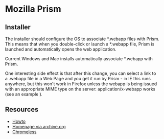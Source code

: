# Mozilla Prism

## Installer

The installer should configure the OS to associate *.webapp files with Prism. This means that when you double-click or launch a *.webapp file, Prism is launched and automatically opens the web application.

Current Windows and Mac installs automatically associate *.webapp with Prism.

One interesting side effect is that after this change, you can select a link to a .webapp file in a Web Page and you get it run by Prism - in IE this runs anywhere, but this won't work in Firefox unless the webapp is being issued with an appropriate MIME type on the server: application/x-webapp works (see an example ).

## Resources
  - [Howto](http://www.howtogeek.com/howto/2178/run-web-applications-from-your-desktop-with-mozilla-prism/)
  - [Homepage via archive.org](https://web.archive.org/web/20120430204522/http://prism.mozillalabs.com/started/)
  - [Chromeless](http://www.xul.fr/mozilla/chromeless.php)
